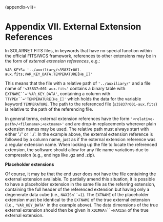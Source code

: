 (appendix-vii)=
# Appendix VII. External Extension References


In SOLARNET FITS files, in keywords that have no special function within the official FITS/WCS framework, references to other extensions may be in the form of _external extension references_, e.g.:

```none
VAR_KEYS= '../auxiliary/s35837r001-aux.fits;VAR_KEY_DATA;TEMPERATURE[He_I]'
```

This means that the file with a relative path of `'../auxiliary/'` and a file name of `'s35837r001-aux.fits'` contains a binary table with `EXTNAME``='VAR_KEY_DATA'`, containing a column with `TTYPEn``='TEMPERATURE[He_I]'` which holds the data for the variable keyword `TEMPERATURE`. The path to the referenced file (`s35837r001-aux.fits`) is relative to the path of the referencing file.

In general terms, external extension references have the form `'<relative-path>/<filename>;<extname>'` and are drop-in replacements wherever plain extension names may be used. The relative path must always start with either './' or '../'. In the example above, the external extension reference is followed by a column name, just as if the external extension reference was a regular extension name. When looking up the file to locate the referenced extension, the software should allow for any file name variations due to compression (e.g., endings like .gz and .zip).

**Placeholder extensions**

Of course, it may be that the end user does not have the file containing the external extension available. To partially amend this situation, it is possible to have a placeholder extension in the same file as the referring extension, containing the full header of the referenced extension but having only a degenerate data cube (i.e., `NAXISn``=1`). The `EXTNAME` of the placeholder extension must be identical to the `EXTNAME` of the true external extension (i.e., `'VAR_KEY_DATA'` in the example above). The data dimensions of the true external extension should then be given in `XDIMNAn``=NAXISn` of the true external extension.